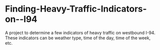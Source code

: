 # Finding-Heavy-Traffic-Indicators-on--I94
A project to determine a few indicators of heavy traffic on westbound I-94. These indicators can be weather type, time of the day, time of the week, etc.
